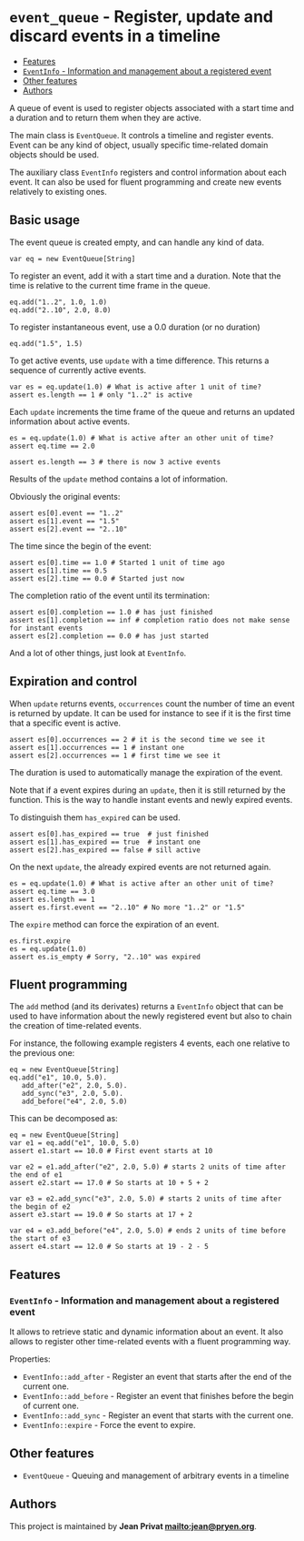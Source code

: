 # `event_queue` - Register, update and discard events in a timeline

* [Features](#Features)
* [`EventInfo` - Information and management about a registered event](#`EventInfo`---Information-and-management-about-a-registered-event)
* [Other features](#Other-features)
* [Authors](#Authors)

A queue of event is used to register objects associated with a start time and
a duration and to return them when they are active.

The main class is `EventQueue`. It controls a timeline and register events.
Event can be any kind of object, usually specific time-related domain objects should be used.

The auxiliary class `EventInfo` registers and control information about each event.
It can also be used for fluent programming and create new events relatively to existing ones.

## Basic usage

The event queue is created empty, and can handle any kind of data.

~~~
var eq = new EventQueue[String]
~~~

To register an event, add it with a start time and a duration.
Note that the time is relative to the current time frame in the queue.

~~~
eq.add("1..2", 1.0, 1.0)
eq.add("2..10", 2.0, 8.0)
~~~

To register instantaneous event, use a 0.0 duration (or no duration)

~~~
eq.add("1.5", 1.5)
~~~

To get active events, use `update` with a time difference.
This returns a sequence of currently active events.

~~~
var es = eq.update(1.0) # What is active after 1 unit of time?
assert es.length == 1 # only "1..2" is active
~~~

Each `update` increments the time frame of the queue and returns an updated information about active events.

~~~
es = eq.update(1.0) # What is active after an other unit of time?
assert eq.time == 2.0

assert es.length == 3 # there is now 3 active events
~~~

Results of the `update` method contains a lot of information.

Obviously the original events:

~~~
assert es[0].event == "1..2"
assert es[1].event == "1.5"
assert es[2].event == "2..10"
~~~

The time since the begin of the event:

~~~
assert es[0].time == 1.0 # Started 1 unit of time ago
assert es[1].time == 0.5
assert es[2].time == 0.0 # Started just now
~~~

The completion ratio of the event until its termination:

~~~
assert es[0].completion == 1.0 # has just finished
assert es[1].completion == inf # completion ratio does not make sense for instant events
assert es[2].completion == 0.0 # has just started
~~~

And a lot of other things, just look at `EventInfo`.

## Expiration and control

When `update` returns events, `occurrences` count the number of time an
event is returned by update. It can be used for instance to see if it
is the first time that a specific event is active.

~~~
assert es[0].occurrences == 2 # it is the second time we see it
assert es[1].occurrences == 1 # instant one
assert es[2].occurrences == 1 # first time we see it
~~~

The duration is used to automatically manage the expiration of the event.

Note that if a event expires during an `update`, then it is still returned by the function.
This is the way to handle instant events and newly expired events.

To distinguish them `has_expired` can be used.

~~~
assert es[0].has_expired == true  # just finished
assert es[1].has_expired == true  # instant one
assert es[2].has_expired == false # sill active
~~~

On the next `update`, the already expired events are not returned again.

~~~
es = eq.update(1.0) # What is active after an other unit of time?
assert eq.time == 3.0
assert es.length == 1
assert es.first.event == "2..10" # No more "1..2" or "1.5"
~~~

The `expire` method can force the expiration of an event.

~~~
es.first.expire
es = eq.update(1.0)
assert es.is_empty # Sorry, "2..10" was expired
~~~

## Fluent programming

The `add` method (and its derivates) returns a `EventInfo` object that can be used to have
information about the newly registered event but also to chain the creation of time-related events.

For instance, the following example registers 4 events, each one relative to the previous one:

~~~
eq = new EventQueue[String]
eq.add("e1", 10.0, 5.0).
   add_after("e2", 2.0, 5.0).
   add_sync("e3", 2.0, 5.0).
   add_before("e4", 2.0, 5.0)
~~~

This can be decomposed as:

~~~
eq = new EventQueue[String]
var e1 = eq.add("e1", 10.0, 5.0)
assert e1.start == 10.0 # First event starts at 10

var e2 = e1.add_after("e2", 2.0, 5.0) # starts 2 units of time after the end of e1
assert e2.start == 17.0 # So starts at 10 + 5 + 2

var e3 = e2.add_sync("e3", 2.0, 5.0) # starts 2 units of time after the begin of e2
assert e3.start == 19.0 # So starts at 17 + 2

var e4 = e3.add_before("e4", 2.0, 5.0) # ends 2 units of time before the start of e3
assert e4.start == 12.0 # So starts at 19 - 2 - 5
~~~

## Features

### `EventInfo` - Information and management about a registered event

It allows to retrieve static and dynamic information about an event.
It also allows to register other time-related events with a fluent programming way.

Properties:

* `EventInfo::add_after` - Register an event that starts after the end of the current one.
* `EventInfo::add_before` - Register an event that finishes before the begin of current one.
* `EventInfo::add_sync` - Register an event that starts with the current one.
* `EventInfo::expire` - Force the event to expire.

## Other features

* `EventQueue` - Queuing and management of arbitrary events in a timeline

## Authors

This project is maintained by **Jean Privat <mailto:jean@pryen.org>**.
